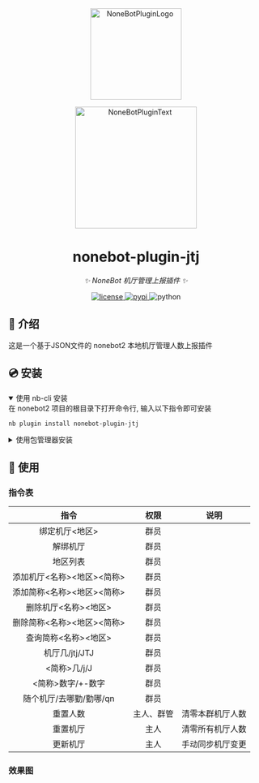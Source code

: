 <div align="center">
  <a href="https://v2.nonebot.dev/store"><img src="https://github.com/A-kirami/nonebot-plugin-template/blob/resources/nbp_logo.png" width="180" height="180" alt="NoneBotPluginLogo"></a>
  <br>
  <p><img src="https://github.com/A-kirami/nonebot-plugin-template/blob/resources/NoneBotPlugin.svg" width="240" alt="NoneBotPluginText"></p>
</div>

<div align="center">

# nonebot-plugin-jtj

_✨ NoneBot 机厅管理上报插件 ✨_


<a href="./LICENSE">
    <img src="https://img.shields.io/github/license/Onimaimai/nonebot-plugin-jtj.svg" alt="license">
</a>
<a href="https://pypi.python.org/pypi/nonebot-plugin-jtj">
    <img src="https://img.shields.io/pypi/v/nonebot-plugin-jtj.svg" alt="pypi">
</a>
<img src="https://img.shields.io/badge/python-3.9+-blue.svg" alt="python">

</div>



## 📖 介绍

这是一个基于JSON文件的 nonebot2 本地机厅管理人数上报插件

## 💿 安装

<details open>
<summary>使用 nb-cli 安装</summary>
在 nonebot2 项目的根目录下打开命令行, 输入以下指令即可安装

    nb plugin install nonebot-plugin-jtj

</details>

<details>
<summary>使用包管理器安装</summary>
在 nonebot2 项目的插件目录下, 打开命令行, 根据你使用的包管理器, 输入相应的安装命令

<details>
<summary>pip</summary>

    pip install nonebot-plugin-jtj
</details>
<details>
<summary>pdm</summary>

    pdm add nonebot-plugin-jtj
</details>
<details>
<summary>poetry</summary>

    poetry add nonebot-plugin-jtj
</details>
<details>
<summary>conda</summary>

    conda install nonebot-plugin-jtj
</details>

打开 nonebot2 项目根目录下的 `pyproject.toml` 文件, 在 `[tool.nonebot]` 部分追加写入

    plugins = ["nonebot_plugin_jtj"]

</details>



## 🎉 使用
### 指令表
| 指令 | 权限 | 说明 |
|:-----:|:----:|:----:|
| 绑定机厅<地区> | 群员 |
| 解绑机厅 | 群员 |
| 地区列表 | 群员 |
| 添加机厅<名称><地区><简称> | 群员 |
| 添加简称<名称><地区><简称> | 群员 |
| 删除机厅<名称><地区> | 群员 |
| 删除简称<名称><地区><简称> | 群员 |
| 查询简称<名称><地区> | 群员 |
| 机厅几/jtj/JTJ | 群员 |
| <简称>几/j/J | 群员 |
| <简称>数字/+-数字 | 群员 |
| 随个机厅/去哪勤/勤哪/qn | 群员 |
| 重置人数 | 主人、群管 | 清零本群机厅人数 |
| 重置机厅 | 主人 | 清零所有机厅人数 |
| 更新机厅 | 主人 | 手动同步机厅变更 |
### 效果图

